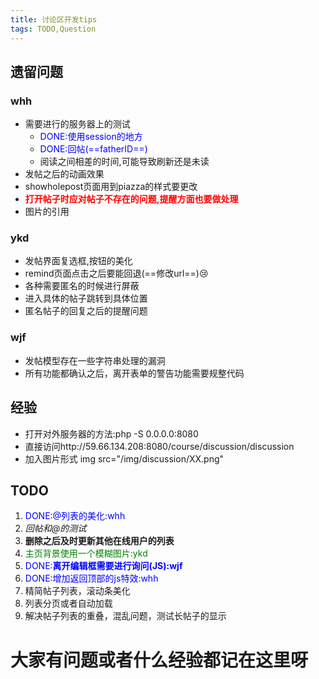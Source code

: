 ```yaml
---
title: 讨论区开发tips
tags: TODO,Question
---
```

## 遗留问题
### whh
* 需要进行的服务器上的测试
    * <font color=blue>DONE:使用session的地方</font>
    * <font color=blue>DONE:回帖(==fatherID==)</font>
    * 阅读之间相差的时间,可能导致刷新还是未读
* 发帖之后的动画效果
* showholepost页面用到piazza的样式要更改
* <font color=red>**打开帖子时应对帖子不存在的问题,提醒方面也要做处理</font>**
* 图片的引用

### ykd
* 发帖界面复选框,按钮的美化
* remind页面点击之后要能回退(==修改url==):cry:
* 各种需要匿名的时候进行屏蔽
* 进入具体的帖子跳转到具体位置
* 匿名帖子的回复之后的提醒问题

### wjf
* 发帖模型存在一些字符串处理的漏洞
* 所有功能都确认之后，离开表单的警告功能需要规整代码


## 经验
* 打开对外服务器的方法:php -S 0.0.0.0:8080
* 直接访问http://59.66.134.208:8080/course/discussion/discussion
* 加入图片形式 img src="/img/discussion/XX.png"

## TODO
1. <font color=blue>DONE:@列表的美化:whh</font>
2. *回帖和@的测试*
3. **删除之后及时更新其他在线用户的列表**
4. <font color=green>主页背景使用一个模糊图片:ykd</font>
5. <font color=blue>DONE:**离开编辑框需要进行询问(JS):wjf**</font>
6. <font color=blue>DONE:增加返回顶部的js特效:whh</font>
7. 精简帖子列表，滚动条美化
8. 列表分页或者自动加载
9. 解决帖子列表的重叠，混乱问题，测试长帖子的显示

# **大家有问题或者什么经验都记在这里呀**